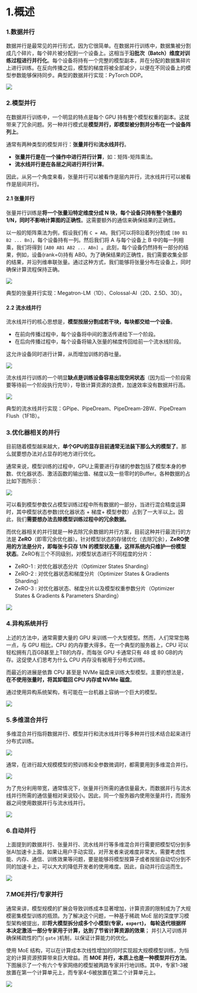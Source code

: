# 1.概述

### 1.数据并行

数据并行是最常见的并行形式，因为它很简单。在数据并行训练中，数据集被分割成几个碎片，每个碎片被分配到一个设备上。这相当于**沿批次（Batch）维度对训练过程进行并行化**。每个设备将持有一个完整的模型副本，并在分配的数据集碎片上进行训练。在反向传播之后，模型的梯度将被全部减少，以便在不同设备上的模型参数能够保持同步。典型的数据并行实现：PyTorch DDP。

![](image/image_mZ3l-6BKj-.png)

### 2.模型并行

在数据并行训练中，一个明显的特点是每个 GPU 持有整个模型权重的副本。这就带来了冗余问题。另一种并行模式是**模型并行，即模型被分割并分布在一个设备阵列上**。

通常有两种类型的模型并行：**张量并行**和**流水线并行**。

-   **张量并行是在一个操作中进行并行计算**，如：矩阵-矩阵乘法。
-   **流水线并行是在各层之间进行并行计算**。

因此，从另一个角度来看，张量并行可以被看作是层内并行，流水线并行可以被看作是层间并行。

#### 2.1 张量并行

张量并行训练是**将一个张量沿特定维度分成 N 块，每个设备只持有整个张量的 1/N，同时不影响计算图的正确性**。这需要额外的通信来确保结果的正确性。

以一般的矩阵乘法为例，假设我们有 `C = AB`。我们可以将B沿着列分割成 `[B0 B1 B2 ... Bn]`，每个设备持有一列。然后我们将 A 与每个设备上 B 中的每一列相乘，我们将得到 `[AB0 AB1 AB2 ... ABn] `。此刻，每个设备仍然持有一部分的结果，例如，设备(rank=0)持有 AB0。为了确保结果的正确性，我们需要收集全部的结果，并沿列维串联张量。通过这种方式，我们能够将张量分布在设备上，同时确保计算流程保持正确。

![](image/image_5reubTaYgC.png)

典型的张量并行实现：Megatron-LM（1D）、Colossal-AI（2D、2.5D、3D）。

#### 2.2 流水线并行

流水线并行的核心思想是，**模型按层分割成若干块，每块都交给一个设备**。

-   在前向传播过程中，每个设备将中间的激活传递给下一个阶段。
-   在后向传播过程中，每个设备将输入张量的梯度传回给前一个流水线阶段。

这允许设备同时进行计算，从而增加训练的吞吐量。

![](image/image_b3SxU2ip0Q.png)

流水线并行训练的一个明显**缺点是训练设备容易出现空闲状态**（因为后一个阶段需要等待前一个阶段执行完毕），导致计算资源的浪费，加速效率没有数据并行高。

![](image/image_nrCAsz-wEJ.png)

典型的流水线并行实现：GPipe、PipeDream、PipeDream-2BW、PipeDream Flush（1F1B）。

### 3.优化器相关的并行

目前随着模型越来越大，**单个GPU的显存目前通常无法装下那么大的模型了**。那么就要想办法对占显存的地方进行优化。

通常来说，模型训练的过程中，GPU上需要进行存储的参数包括了模型本身的参数、优化器状态、激活函数的输出值、梯度以及一些零时的Buffer。各种数据的占比如下图所示：

![](image/image_GE4NNZNYSB.png)

可以看到模型参数仅占模型训练过程中所有数据的一部分，当进行混合精度运算时，其中模型状态参数(优化器状态 + 梯度+ 模型参数）占到了一大半以上。因此，我们**需要想办法去除模型训练过程中的冗余数据。**

而优化器相关的并行就是一种去除冗余数据的并行方案，目前这种并行最流行的方法是 **ZeRO**（即零冗余优化器）。针对模型状态的存储优化（去除冗余），**ZeRO使用的方法是分片，即每张卡只存 1/N 的模型状态量，这样系统内只维护一份模型状态**。ZeRO有三个不同级别，对模型状态进行不同程度的分片：

-   ZeRO-1 : 对优化器状态分片（Optimizer States Sharding）
-   ZeRO-2 : 对优化器状态和梯度分片（Optimizer States & Gradients Sharding）
-   ZeRO-3 : 对优化器状态、梯度分片以及模型权重参数分片（Optimizer States & Gradients & Parameters Sharding）

![](image/image_iIwMSNNSk4.png)

### 4.异构系统并行

上述的方法中，通常需要大量的 GPU 来训练一个大型模型。然而，人们常常忽略一点，与 GPU 相比，CPU 的内存要大得多。在一个典型的服务器上，CPU 可以轻松拥有几百GB甚至上TB的内存，而每张 GPU 卡通常只有 48 或 80 GB的内存。这促使人们思考为什么 CPU 内存没有被用于分布式训练。

而最近的进展是依靠 CPU 甚至是 NVMe 磁盘来训练大型模型。主要的想法是，**在不使用张量时，将其卸载回 CPU 内存或 NVMe 磁盘**。

通过使用异构系统架构，有可能在一台机器上容纳一个巨大的模型。

![](image/image_KNtBCL2yZm.png)

### 5.多维混合并行

多维混合并行指将数据并行、模型并行和流水线并行等多种并行技术结合起来进行分布式训练。

![](image/image_foXpV3yCmP.png)

通常，在进行超大规模模型的预训练和全参数微调时，都需要用到多维混合并行。

![](image/image_h_vPKrR-Cz.png)

为了充分利用带宽，通常情况下，张量并行所需的通信量最大，而数据并行与流水线并行所需的通信量相对来说较小。因此，同一个服务器内使用张量并行，而服务器之间使用数据并行与流水线并行。

![](image/image_QuRYXUPCe4.png)

### 6.自动并行

上面提到的数据并行、张量并行、流水线并行等多维混合并行需要把模型切分到多张AI加速卡上面，如果让用户手动实现，对开发者来说难度非常大，需要考虑性能、内存、通信、训练效果等问题，要是能够将模型按算子或者按层自动切分到不同的加速卡上，可以大大的降低开发者的使用难度。因此，自动并行应运而生。

![](image/image_ictM2yGIbl.png)

### 7.MOE并行/专家并行

通常来讲，模型规模的扩展会导致训练成本显著增加，计算资源的限制成为了大规模密集模型训练的瓶颈。为了解决这个问题，一种基于稀疏 MoE 层的深度学习模型架构被提出，即**将大模型拆分成多个小模型(专家，****`expert`****)， 每轮迭代根据样本决定激活一部分专家用于计算，达到了节省计算资源的效果**； 并引入可训练并确保稀疏性的门( `gate` )机制，以保证计算能力的优化。

使用 MoE 结构，可以在计算成本次线性增加的同时实现超大规模模型训练，为恒定的计算资源预算带来巨大增益。而 **MOE 并行，本质上也是一种模型并行方法**。下图展示了一个有六个专家网络的模型被两路专家并行地训练。其中，专家1-3被放置在第一个计算单元上，而专家4-6被放置在第二个计算单元上。

![](image/image_38RYrK-rp0.png)
